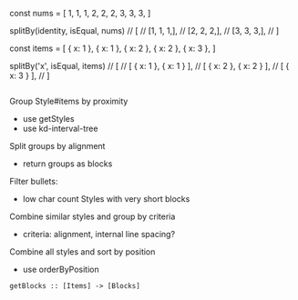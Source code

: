 const nums = [ 1, 1, 1, 2, 2, 2, 3, 3, 3, ]

splitBy(identity, isEqual, nums)
// [
// [1, 1, 1,],
// [2, 2, 2,],
// [3, 3, 3,],
// ]

const items = [
{ x: 1 },
{ x: 1 },
{ x: 2 },
{ x: 2 },
{ x: 3 },
]

splitBy('x', isEqual, items)
// [
// [ { x: 1 }, { x: 1 } ],
// [ { x: 2 }, { x: 2 } ],
// [ { x: 3 } ],
// ]

```

```

Group Style#items by proximity

* use getStyles
* use kd-interval-tree

Split groups by alignment

* return groups as blocks

Filter bullets:

* low char count Styles with very short blocks

Combine similar styles and group by criteria

* criteria: alignment, internal line spacing?

Combine all styles and sort by position

* use orderByPosition

`getBlocks :: [Items] -> [Blocks]`

```

```
